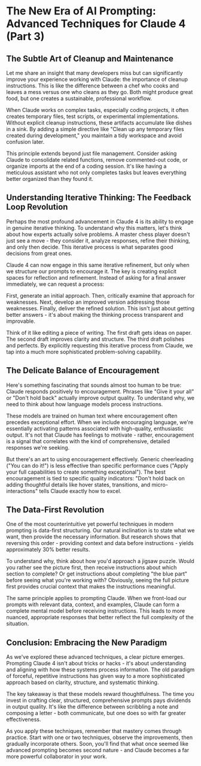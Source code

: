 # The New Era of AI Prompting: Advanced Techniques for Claude 4 (Part 3)

## The Subtle Art of Cleanup and Maintenance

Let me share an insight that many developers miss but can significantly improve your experience working with Claude: the importance of cleanup instructions. This is like the difference between a chef who cooks and leaves a mess versus one who cleans as they go. Both might produce great food, but one creates a sustainable, professional workflow.

When Claude works on complex tasks, especially coding projects, it often creates temporary files, test scripts, or experimental implementations. Without explicit cleanup instructions, these artifacts accumulate like dishes in a sink. By adding a simple directive like "Clean up any temporary files created during development," you maintain a tidy workspace and avoid confusion later.

This principle extends beyond just file management. Consider asking Claude to consolidate related functions, remove commented-out code, or organize imports at the end of a coding session. It's like having a meticulous assistant who not only completes tasks but leaves everything better organized than they found it.

## Understanding Iterative Thinking: The Feedback Loop Revolution

Perhaps the most profound advancement in Claude 4 is its ability to engage in genuine iterative thinking. To understand why this matters, let's think about how experts actually solve problems. A master chess player doesn't just see a move - they consider it, analyze responses, refine their thinking, and only then decide. This iterative process is what separates good decisions from great ones.

Claude 4 can now engage in this same iterative refinement, but only when we structure our prompts to encourage it. The key is creating explicit spaces for reflection and refinement. Instead of asking for a final answer immediately, we can request a process:

First, generate an initial approach. Then, critically examine that approach for weaknesses. Next, develop an improved version addressing those weaknesses. Finally, deliver the refined solution. This isn't just about getting better answers - it's about making the thinking process transparent and improvable.

Think of it like editing a piece of writing. The first draft gets ideas on paper. The second draft improves clarity and structure. The third draft polishes and perfects. By explicitly requesting this iterative process from Claude, we tap into a much more sophisticated problem-solving capability.

## The Delicate Balance of Encouragement

Here's something fascinating that sounds almost too human to be true: Claude responds positively to encouragement. Phrases like "Give it your all" or "Don't hold back" actually improve output quality. To understand why, we need to think about how language models process instructions.

These models are trained on human text where encouragement often precedes exceptional effort. When we include encouraging language, we're essentially activating patterns associated with high-quality, enthusiastic output. It's not that Claude has feelings to motivate - rather, encouragement is a signal that correlates with the kind of comprehensive, detailed responses we're seeking.

But there's an art to using encouragement effectively. Generic cheerleading ("You can do it!") is less effective than specific performance cues ("Apply your full capabilities to create something exceptional"). The best encouragement is tied to specific quality indicators: "Don't hold back on adding thoughtful details like hover states, transitions, and micro-interactions" tells Claude exactly how to excel.

## The Data-First Revolution

One of the most counterintuitive yet powerful techniques in modern prompting is data-first structuring. Our natural inclination is to state what we want, then provide the necessary information. But research shows that reversing this order - providing context and data before instructions - yields approximately 30% better results.

To understand why, think about how you'd approach a jigsaw puzzle. Would you rather see the picture first, then receive instructions about which section to complete? Or get instructions about completing "the blue part" before seeing what you're working with? Obviously, seeing the full picture first provides crucial context that makes the instructions meaningful.

The same principle applies to prompting Claude. When we front-load our prompts with relevant data, context, and examples, Claude can form a complete mental model before receiving instructions. This leads to more nuanced, appropriate responses that better reflect the full complexity of the situation.

## Conclusion: Embracing the New Paradigm

As we've explored these advanced techniques, a clear picture emerges. Prompting Claude 4 isn't about tricks or hacks - it's about understanding and aligning with how these systems process information. The old paradigm of forceful, repetitive instructions has given way to a more sophisticated approach based on clarity, structure, and systematic thinking.

The key takeaway is that these models reward thoughtfulness. The time you invest in crafting clear, structured, comprehensive prompts pays dividends in output quality. It's like the difference between scribbling a note and composing a letter - both communicate, but one does so with far greater effectiveness.

As you apply these techniques, remember that mastery comes through practice. Start with one or two techniques, observe the improvements, then gradually incorporate others. Soon, you'll find that what once seemed like advanced prompting becomes second nature - and Claude becomes a far more powerful collaborator in your work.